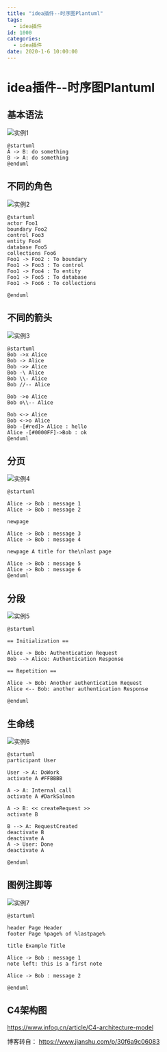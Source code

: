 ```yaml
---
title: "idea插件--时序图Plantuml"
tags:
  - idea插件
id: 1000
categories:
  - idea插件
date: 2020-1-6 10:00:00
---
```


# idea插件--时序图Plantuml

## 基本语法
![实例1](/imgs/idea/ex1.jpg)

	@startuml
	A -> B: do something
	B -> A: do something
	@enduml

## 不同的角色
![实例2](/imgs/idea/ex2.jpg)

	@startuml
	actor Foo1
	boundary Foo2
	control Foo3
	entity Foo4
	database Foo5
	collections Foo6
	Foo1 -> Foo2 : To boundary
	Foo1 -> Foo3 : To control
	Foo1 -> Foo4 : To entity
	Foo1 -> Foo5 : To database
	Foo1 -> Foo6 : To collections
	
	@enduml

## 不同的箭头
![实例3](/imgs/idea/ex3.jpg) 

	@startuml
	Bob ->x Alice
	Bob -> Alice
	Bob ->> Alice
	Bob -\ Alice
	Bob \\- Alice
	Bob //-- Alice
	
	Bob ->o Alice
	Bob o\\-- Alice
	
	Bob <-> Alice
	Bob <->o Alice
	Bob -[#red]> Alice : hello
	Alice -[#0000FF]->Bob : ok
	@enduml

## 分页
![实例4](/imgs/idea/ex4.jpg)

	@startuml
	
	Alice -> Bob : message 1
	Alice -> Bob : message 2
	
	newpage
	
	Alice -> Bob : message 3
	Alice -> Bob : message 4
	
	newpage A title for the\nlast page
	
	Alice -> Bob : message 5
	Alice -> Bob : message 6
	@enduml


## 分段
![实例5](/imgs/idea/ex5.jpg)

	@startuml
	
	== Initialization ==
	
	Alice -> Bob: Authentication Request
	Bob --> Alice: Authentication Response
	
	== Repetition ==
	
	Alice -> Bob: Another authentication Request
	Alice <-- Bob: another authentication Response
	
	@enduml

## 生命线
![实例6](/imgs/idea/ex6.jpg)

	@startuml
	participant User
	
	User -> A: DoWork
	activate A #FFBBBB
	
	A -> A: Internal call
	activate A #DarkSalmon
	
	A -> B: << createRequest >>
	activate B
	
	B --> A: RequestCreated
	deactivate B
	deactivate A
	A -> User: Done
	deactivate A
	
	@enduml

## 图例注脚等
![实例7](/imgs/idea/ex7.jpg)

	@startuml
	
	header Page Header
	footer Page %page% of %lastpage%
	
	title Example Title
	
	Alice -> Bob : message 1
	note left: this is a first note
	
	Alice -> Bob : message 2
	
	@enduml

## C4架构图
https://www.infoq.cn/article/C4-architecture-model


博客转自： https://www.jianshu.com/p/30f6a9c06083